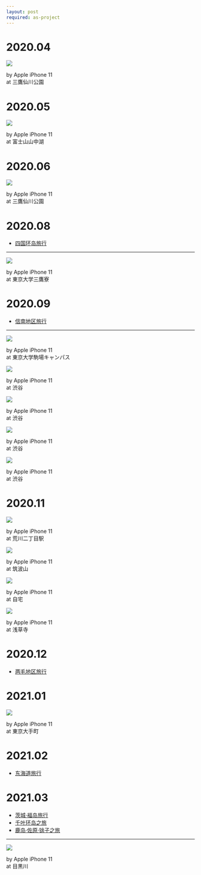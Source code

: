 ```yaml
---
layout: post
required: as-project
---
```


# 2020.04

<div class="gallery">
    <div class="item">
        <img src="/assets/src/days-in-japan/2020-04-1.jpeg">
        <p>by Apple iPhone 11<br>at 三鷹仙川公園</p>
    </div>
</div>

# 2020.05

<div class="gallery">
    <div class="item">
        <img src="/assets/src/days-in-japan/2020-05-1.jpeg">
        <p>by Apple iPhone 11<br>at 富士山山中湖</p>
    </div>
</div>

# 2020.06

<div class="gallery">
    <div class="item">
        <img src="/assets/src/days-in-japan/2020-06-1.jpeg">
        <p>by Apple iPhone 11<br>at 三鷹仙川公園</p>
    </div>
</div>

# 2020.08

- [四国环岛旅行](/2020/08/23/a-travel-at-shikoku.html)

---

<div class="gallery">
    <div class="item">
        <img src="/assets/src/days-in-japan/2020-08-1.jpeg">
        <p>by Apple iPhone 11<br>at 東京大学三鷹寮</p>
    </div>
</div>

# 2020.09

- [信南地区旅行](/2020/09/16/a-travel-at-shinnan.html)

---

<div class="gallery">
    <div class="item">
        <img src="/assets/src/days-in-japan/2020-09-1.jpeg">
        <p>by Apple iPhone 11<br>at 東京大学駒場キャンパス</p>
    </div>
    <div class="item">
        <img src="/assets/src/days-in-japan/2020-09-2.jpeg">
        <p>by Apple iPhone 11<br>at 渋谷</p>
    </div>
    <div class="item">
        <img src="/assets/src/days-in-japan/2020-09-3.jpeg">
        <p>by Apple iPhone 11<br>at 渋谷</p>
    </div>
    <div class="item">
        <img src="/assets/src/days-in-japan/2020-09-4.jpeg">
        <p>by Apple iPhone 11<br>at 渋谷</p>
    </div>
    <div class="item">
        <img src="/assets/src/days-in-japan/2020-09-5.jpeg">
        <p>by Apple iPhone 11<br>at 渋谷</p>
    </div>
</div>

# 2020.11

<div class="gallery">
    <div class="item">
        <img src="/assets/src/days-in-japan/2020-11-1.jpeg">
        <p>by Apple iPhone 11<br>at 荒川二丁目駅</p>
    </div>
    <div class="item">
        <img src="/assets/src/days-in-japan/2020-11-2.jpeg">
        <p>by Apple iPhone 11<br>at 筑波山</p>
    </div>
    <div class="item">
        <img src="/assets/src/days-in-japan/2020-11-3.jpeg">
        <p>by Apple iPhone 11<br>at 自宅</p>
    </div>
    <div class="item">
        <img src="/assets/src/days-in-japan/2020-11-4.jpeg">
        <p>by Apple iPhone 11<br>at 浅草寺</p>
    </div>
</div>

# 2020.12

- [两毛地区旅行](/2020/12/28/a-travel-at-ryomo.html)

# 2021.01

<div class="gallery">
    <div class="item">
        <img src="/assets/src/days-in-japan/2021-01-1.jpeg">
        <p>by Apple iPhone 11<br>at 東京大手町</p>
    </div>
</div>

# 2021.02

- [东海道旅行](/2021/02/15/a-travel-at-toukaido.html)

# 2021.03

- [茨城·福岛旅行](/2021/03/08/a-travel-at-ibaraki.html)
- [千叶环岛之旅](/2021/03/23/a-travel-at-chiba.html)
- [鹿岛·佐原·铫子之旅](/2021/03/26/a-travel-at-choshi.html)

---

<div class="gallery">
    <div class="item">
        <img src="/assets/src/days-in-japan/2021-03-1.jpeg">
        <p>by Apple iPhone 11<br>at 目黒川</p>
    </div>
</div>
